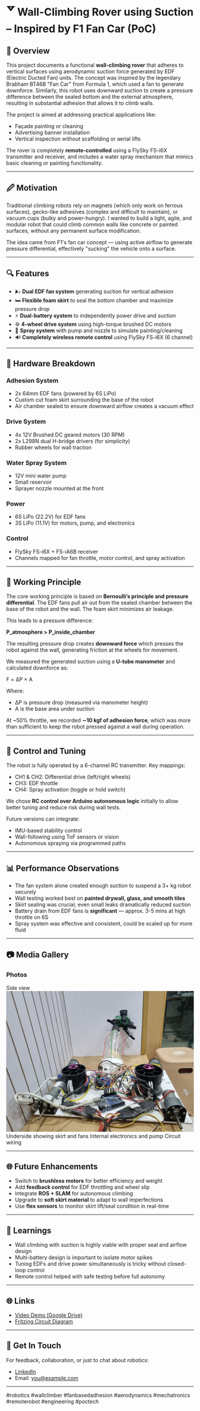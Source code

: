 # 🢗 Wall-Climbing Rover using Suction – Inspired by F1 Fan Car (PoC)

## 🚀 Overview

This project documents a functional **wall-climbing rover** that adheres to vertical surfaces using aerodynamic suction force generated by EDF (Electric Ducted Fan) units. The concept was inspired by the legendary Brabham BT46B "Fan Car" from Formula 1, which used a fan to generate downforce. Similarly, this robot uses downward suction to create a pressure difference between the sealed bottom and the external atmosphere, resulting in substantial adhesion that allows it to climb walls.

The project is aimed at addressing practical applications like:

* Façade painting or cleaning
* Advertising banner installation
* Vertical inspection without scaffolding or aerial lifts

The rover is completely **remote-controlled** using a FlySky FS-i6X transmitter and receiver, and includes a water spray mechanism that mimics basic cleaning or painting functionality.

---

## 🖉 Motivation

Traditional climbing robots rely on magnets (which only work on ferrous surfaces), gecko-like adhesives (complex and difficult to maintain), or vacuum cups (bulky and power-hungry). I wanted to build a light, agile, and modular robot that could climb common walls like concrete or painted surfaces, without any permanent surface modification.

The idea came from F1's fan car concept — using active airflow to generate pressure differential, effectively "sucking" the vehicle onto a surface.

---

## 🔍 Features

* 🌬️ **Dual EDF fan system** generating suction for vertical adhesion
* 🛏️ **Flexible foam skirt** to seal the bottom chamber and maximize pressure drop
* ⚡️ **Dual-battery system** to independently power drive and suction
* ⚙️ **4-wheel drive system** using high-torque brushed DC motors
* 🚧 **Spray system** with pump and nozzle to simulate painting/cleaning
* 🔊 **Completely wireless remote control** using FlySky FS-i6X (6 channel)

---

## 🔧 Hardware Breakdown

### Adhesion System

* 2x 64mm EDF fans (powered by 6S LiPo)
* Custom cut foam skirt surrounding the base of the robot
* Air chamber sealed to ensure downward airflow creates a vacuum effect

### Drive System

* 4x 12V Brushed DC geared motors (30 RPM)
* 2x L298N dual H-bridge drivers (for simplicity)
* Rubber wheels for wall traction

### Water Spray System

* 12V mini water pump
* Small reservoir
* Sprayer nozzle mounted at the front

### Power

* 6S LiPo (22.2V) for EDF fans
* 3S LiPo (11.1V) for motors, pump, and electronics

### Control

* FlySky FS-i6X + FS-iA6B receiver
* Channels mapped for fan throttle, motor control, and spray activation

---

## 🧠 Working Principle

The core working principle is based on **Bernoulli’s principle and pressure differential**. The EDF fans pull air out from the sealed chamber between the base of the robot and the wall. The foam skirt minimizes air leakage.

This leads to a pressure difference:

**P\_atmosphere > P\_inside\_chamber**

The resulting pressure drop creates **downward force** which presses the robot against the wall, generating friction at the wheels for movement.

We measured the generated suction using a **U-tube manometer** and calculated downforce as:

F = ΔP × A

Where:

* ΔP is pressure drop (measured via manometer height)
* A is the base area under suction

At \~50% throttle, we recorded **∼10 kgf of adhesion force**, which was more than sufficient to keep the robot pressed against a wall during operation.

---

## 📃 Control and Tuning

The robot is fully operated by a 6-channel RC transmitter. Key mappings:

* CH1 & CH2: Differential drive (left/right wheels)
* CH3: EDF throttle
* CH4: Spray activation (toggle or hold switch)

We chose **RC control over Arduino autonomous logic** initially to allow better tuning and reduce risk during wall tests.

Future versions can integrate:

* IMU-based stability control
* Wall-following using ToF sensors or vision
* Autonomous spraying via programmed paths

---

## 📊 Performance Observations

* The fan system alone created enough suction to suspend a 3+ kg robot securely
* Wall testing worked best on **painted drywall, glass, and smooth tiles**
* Skirt sealing was crucial; even small leaks dramatically reduced suction
* Battery drain from EDF fans is **significant** — approx. 3-5 mins at high throttle on 6S
* Spray system was effective and consistent, could be scaled up for more fluid

---

## 📷 Media Gallery

### Photos

Side view
![side view](photos/side_view.jpg)
Underside showing skirt and fans
Internal electronics and pump
Circuit wiring

---

## 🌐 Future Enhancements

* Switch to **brushless motors** for better efficiency and weight
* Add **feedback control** for EDF throttling and wheel slip
* Integrate **ROS + SLAM** for autonomous climbing
* Upgrade to **soft skirt material** to adapt to wall imperfections
* Use **flex sensors** to monitor skirt lift/seal condition in real-time

---

## 🧮 Learnings

* Wall climbing with suction is highly viable with proper seal and airflow design
* Multi-battery design is important to isolate motor spikes
* Tuning EDFs and drive power simultaneously is tricky without closed-loop control
* Remote control helped with safe testing before full autonomy

---

## 🌐 Links

* [Video Demo (Google Drive)](https://drive.google.com/file/d/1pmN1LiY0u8yeCx1RxYphdkuuVO2GqF_o/view?usp=sharing)
* [Fritzing Circuit Diagram](images/circuit_diagram.jpg)

---

## 💬 Get In Touch

For feedback, collaboration, or just to chat about robotics:

* [LinkedIn](https://linkedin.com/in/sahiltibrewal)
* Email: [you@example.com](mailto:satvik.tibrewal27@gmail.com)

---

\#robotics #wallclimber #fanbasedadhesion #aerodynamics #mechatronics #remoterobot #engineering #poctech
